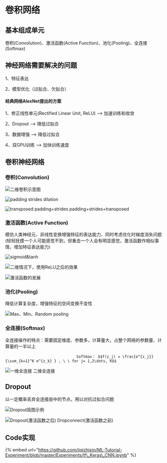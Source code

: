 # 卷积网络

## 基本组成单元

卷积\(Convolution\)、激活函数\(Active Function\)、池化\(Pooling\)、全连接\(Softmax\)

## 神经网络需要解决的问题

1、特征表达

2、模型优化（过拟合、欠拟合）

#### 经典网络AlexNet提出的方案 <a id="alexnet-ti-chu-de-fang-an"></a>

1、修正线性单元\(Rectified Linear Unit, ReLU\) --&gt; 加速训练和收敛

2、Dropout --&gt; 降低过拟合

3、数据增强 --&gt; 降低过拟合

4、双GPU训练 --&gt; 加快训练速度

## 卷积神经网络 <a id="juan-ji-shen-jing-wang-luo"></a>

### 卷积\(Convolution\) <a id="juan-ji-convolution"></a>

![&#x4E8C;&#x7EF4;&#x5377;&#x79EF;&#x793A;&#x610F;&#x56FE;](../../../.gitbook/assets/image%20%285%29.png)

![padding                                                strides                                                        dilation](../../../.gitbook/assets/timline-jie-tu-20180911092534.png)

![transposed                             padding+strides                   padding+strides+transposed](../../../.gitbook/assets/timline-jie-tu-20180911092703.png)

### 激活函数\(Active Function\) <a id="ji-huo-han-shu-active-function"></a>

模仿人类神经元、非线性变换增强特征的表达能力、同时考虑优化时梯度消失问题 \(轻轻抚摸一个人可能感觉不到，但重击一个人会有明显感觉，激活函数作相似事情，增加特征表达能力\)



![sigmoid&amp;tanh](../../../.gitbook/assets/timline-jie-tu-20180911092931.png)



![&#x4E8C;&#x7EF4;&#x60C5;&#x51B5;&#x4E0B;&#xFF0C;&#x4F7F;&#x7528;ReLU&#x4E4B;&#x540E;&#x7684;&#x6548;&#x679C;](../../../.gitbook/assets/timline-jie-tu-20180911093043.png)



![&#x6FC0;&#x6D3B;&#x51FD;&#x6570;&#x7684;&#x53D1;&#x5C55;](../../../.gitbook/assets/timline-jie-tu-20180911093135.png)

### 池化\(Pooling\) <a id="chi-hua-pooling"></a>

 降低计算复杂度，增强特征的空间变换不变性

![Max&#x3001;Min&#x3001;Random pooling](../../../.gitbook/assets/timline-jie-tu-20180911093221.png)

### 全连接\(Softmax\) <a id="quan-lian-jie-softmax"></a>

 全连接操作的特点：需要固定维度、参数多，计算量大，占整个网络的参数量、计算量的一半以上

                                    Softmax： $$f(z_j) = \frac{e^{z_j}}{\sum_{k=1}^K e^{z_k} } , \ \ for j= 1,2\dots, K$$ 

![&#x4E00;&#x7EF4;&#x5168;&#x8FDE;&#x63A5;                                                                                     &#x4E8C;&#x7EF4;&#x5168;&#x8FDE;&#x63A5;](../../../.gitbook/assets/timline-jie-tu-20180911093406.png)

## Dropout

以一定概率丢弃全连接层中的节点，用以对抗过拟合问题

![Dropout&#x7B80;&#x56FE;&#x793A;&#x4F8B;](../../../.gitbook/assets/tu-pian-1%20%281%29.png)

![Dropout\(&#x6FC0;&#x6D3B;&#x51FD;&#x6570;&#x4E4B;&#x540E;\) Dropconnect\(&#x6FC0;&#x6D3B;&#x51FD;&#x6570;&#x4E4B;&#x524D;\)](../../../.gitbook/assets/tu-pian-2%20%283%29.png)

## Code实现

{% embed url="https://github.com/jiqizhixin/ML-Tutorial-Experiment/blob/master/Experiments/tf\_Keras\_CNN.ipynb" %}

